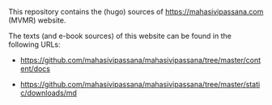 This repository contains the (hugo) sources of https://mahasivipassana.com (MVMR) website.

The texts (and e-book sources) of this website can be found in the following URLs:

- https://github.com/mahasivipassana/mahasivipassana/tree/master/content/docs

- https://github.com/mahasivipassana/mahasivipassana/tree/master/static/downloads/md



